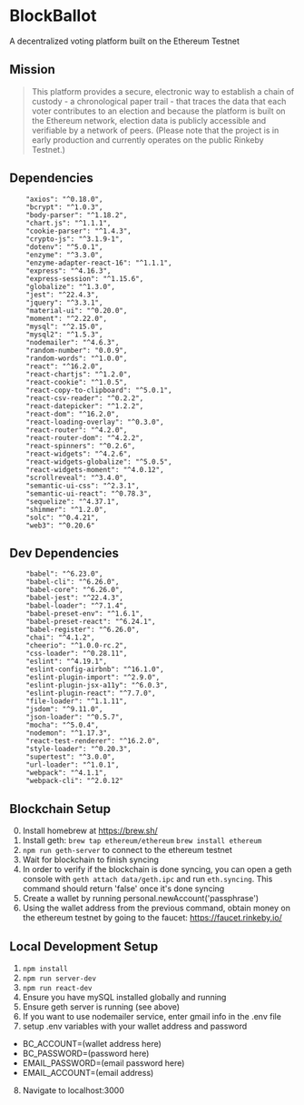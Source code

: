 # BlockBallot
A decentralized voting platform built on the Ethereum Testnet

## Mission
> This platform provides a secure, electronic way to establish a chain of custody - a chronological paper trail - that traces the data that each voter contributes to an election and because the platform is built on the Ethereum network, election data is publicly accessible and verifiable by a network of peers. (Please note that the project is in early production and currently operates on the public Rinkeby Testnet.)

## Dependencies
```
    "axios": "^0.18.0",
    "bcrypt": "^1.0.3",
    "body-parser": "^1.18.2",
    "chart.js": "^1.1.1",
    "cookie-parser": "^1.4.3",
    "crypto-js": "^3.1.9-1",
    "dotenv": "^5.0.1",
    "enzyme": "^3.3.0",
    "enzyme-adapter-react-16": "^1.1.1",
    "express": "^4.16.3",
    "express-session": "^1.15.6",
    "globalize": "^1.3.0",
    "jest": "^22.4.3",
    "jquery": "^3.3.1",
    "material-ui": "^0.20.0",
    "moment": "^2.22.0",
    "mysql": "^2.15.0",
    "mysql2": "^1.5.3",
    "nodemailer": "^4.6.3",
    "random-number": "0.0.9",
    "random-words": "^1.0.0",
    "react": "^16.2.0",
    "react-chartjs": "^1.2.0",
    "react-cookie": "^1.0.5",
    "react-copy-to-clipboard": "^5.0.1",
    "react-csv-reader": "^0.2.2",
    "react-datepicker": "^1.2.2",
    "react-dom": "^16.2.0",
    "react-loading-overlay": "^0.3.0",
    "react-router": "^4.2.0",
    "react-router-dom": "^4.2.2",
    "react-spinners": "^0.2.6",
    "react-widgets": "^4.2.6",
    "react-widgets-globalize": "^5.0.5",
    "react-widgets-moment": "^4.0.12",
    "scrollreveal": "^3.4.0",
    "semantic-ui-css": "^2.3.1",
    "semantic-ui-react": "^0.78.3",
    "sequelize": "^4.37.1",
    "shimmer": "^1.2.0",
    "solc": "^0.4.21",
    "web3": "^0.20.6"
```

## Dev Dependencies
```
    "babel": "^6.23.0",
    "babel-cli": "^6.26.0",
    "babel-core": "^6.26.0",
    "babel-jest": "^22.4.3",
    "babel-loader": "^7.1.4",
    "babel-preset-env": "^1.6.1",
    "babel-preset-react": "^6.24.1",
    "babel-register": "^6.26.0",
    "chai": "^4.1.2",
    "cheerio": "^1.0.0-rc.2",
    "css-loader": "^0.28.11",
    "eslint": "^4.19.1",
    "eslint-config-airbnb": "^16.1.0",
    "eslint-plugin-import": "^2.9.0",
    "eslint-plugin-jsx-a11y": "^6.0.3",
    "eslint-plugin-react": "^7.7.0",
    "file-loader": "^1.1.11",
    "jsdom": "^9.11.0",
    "json-loader": "^0.5.7",
    "mocha": "^5.0.4",
    "nodemon": "^1.17.3",
    "react-test-renderer": "^16.2.0",
    "style-loader": "^0.20.3",
    "supertest": "^3.0.0",
    "url-loader": "^1.0.1",
    "webpack": "^4.1.1",
    "webpack-cli": "^2.0.12"
 ```
 
## Blockchain Setup

0. Install homebrew at https://brew.sh/
1. Install geth:
`brew tap ethereum/ethereum`
`brew install ethereum`
2. `npm run geth-server` to connect to the ethereum testnet
3. Wait for blockchain to finish syncing
4. In order to verify if the blockchain is done syncing, you can open a geth console with `geth attach data/geth.ipc` and run `eth.syncing`. This command should return 'false' once it's done syncing
5. Create a wallet by running personal.newAccount('passphrase')
6. Using the wallet address from the previous command, obtain money on the ethereum testnet by going to the faucet: https://faucet.rinkeby.io/

## Local Development Setup

1. `npm install`
2. `npm run server-dev`
3. `npm run react-dev`
4. Ensure you have mySQL installed globally and running
5. Ensure geth server is running (see above)
6. If you want to use nodemailer service, enter gmail info in the .env file
7. setup .env variables with your wallet address and password
  - BC_ACCOUNT=(wallet address here)
  - BC_PASSWORD=(password here)
  - EMAIL_PASSWORD=(email password here)
  - EMAIL_ACCOUNT=(email address)
8. Navigate to localhost:3000

